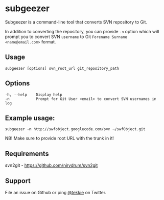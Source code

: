 # subgeezer
Subgeezer is a command-line tool that converts SVN repository to Git.

In addition to converting the repository, you can provide `-n` option which will
prompt you to convert SVN `username` to Git `Forename Surname <name@email.com>`
format.

## Usage
`subgeezer [options] svn_root_url git_repository_path`

## Options
    -h, --help    Display help
    -n            Prompt for Git User <email> to convert SVN usernames in log

## Example usage:
`subgeezer -n http://swfobject.googlecode.com/svn ~/swfObject.git`

NB! Make sure to provide root URL with the trunk in it!

## Requirements
svn2git - https://github.com/nirvdrum/svn2git

## Support
File an issue on Github or ping [@tekkie](http://twitter.com/tekkie) on Twitter.